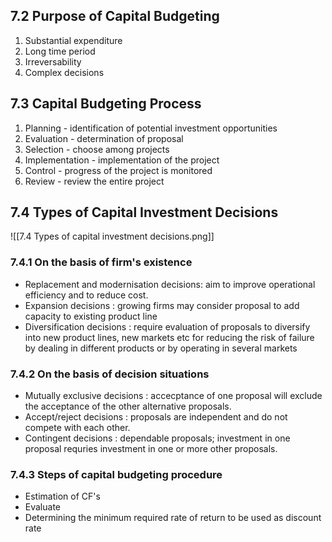 ## 7.2 Purpose of Capital Budgeting
1. Substantial expenditure
2. Long time period 
3. Irreversability
4. Complex decisions

## 7.3 Capital Budgeting Process
1. Planning - identification of potential investment opportunities 
2. Evaluation - determination of proposal 
3. Selection  - choose among projects
4. Implementation - implementation of the project
5. Control - progress of the project is monitored
6. Review - review the entire project

## 7.4 Types of Capital Investment Decisions

![[7.4 Types of capital investment decisions.png]]

### 7.4.1 On the basis of firm's existence 
- Replacement and modernisation decisions: aim to improve operational efficiency and to reduce cost.
- Expansion decisions : growing firms may consider proposal to add capacity to existing product line
- Diversification decisions : require evaluation of proposals to diversify into new product lines, new markets etc for reducing the risk of failure by dealing in different products or by operating in several markets 

### 7.4.2 On the basis of decision situations 
- Mutually exclusive decisions : accecptance of one proposal will exclude the acceptance of the other alternative proposals.
- Accept/reject decisions : proposals are independent and do not compete with each other.
- Contingent decisions : dependable proposals; investment in one proposal requries investment in one or more other proposals.

### 7.4.3 Steps of capital budgeting procedure 
- Estimation of CF's
- Evaluate
- Determining the minimum required rate of return to be used as discount rate

